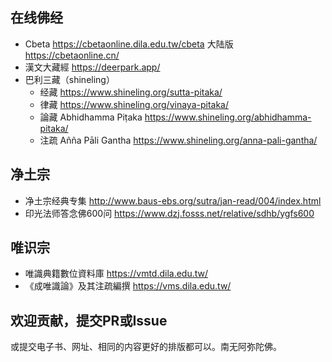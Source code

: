 
## 在线佛经
* Cbeta https://cbetaonline.dila.edu.tw/cbeta 大陆版 https://cbetaonline.cn/ 
* 漢文大藏經 https://deerpark.app/
* 巴利三藏（shineling）
  * 经藏 https://www.shineling.org/sutta-pitaka/
  * 律藏 https://www.shineling.org/vinaya-pitaka/
  * 論藏 Abhidhamma Piṭaka https://www.shineling.org/abhidhamma-pitaka/
  * 注疏 Añña Pāli Gantha https://www.shineling.org/anna-pali-gantha/

## 净土宗
* 净土宗经典专集 http://www.baus-ebs.org/sutra/jan-read/004/index.html
* 印光法师答念佛600问 https://www.dzj.fosss.net/relative/sdhb/ygfs600 

## 唯识宗
* 唯識典籍數位資料庫 https://vmtd.dila.edu.tw/ 
* 《成唯識論》及其注疏編撰 https://vms.dila.edu.tw/ 

## 欢迎贡献，提交PR或Issue

或提交电子书、网址、相同的内容更好的排版都可以。南无阿弥陀佛。
